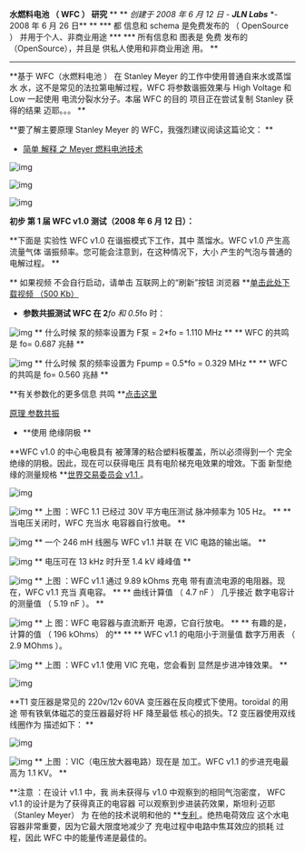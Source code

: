 **水燃料电池 （ WFC ） 研究** ** ** *创建于 2008 年 6 月 12 日 -*  ***JLN Labs***  \*- 2008 年 6 月 26 日**  ** \*** 都 信息和 schema 是免费发布的 （ OpenSource ） 并用于个人、非商业用途 \*** \*** 所有信息和 图表是 免费 发布的  （OpenSource），并且是  供私人使用和非商业用途 用。 **

---

**基于 WFC（水燃料电池 ） 在 Stanley Meyer 的工作中使用普通自来水或蒸馏水 水，这不是常见的法拉第电解过程，WFC 将参数谐振效果与 High Voltage 和 Low 一起使用 电流分裂水分子。本届 WFC 的目的 项目正在尝试复制 Stanley 获得的结果 迈耶。。。 **

**要了解主要原理 Stanley Meyer 的 WFC，我强烈建议阅读这篇论文：  **

* [简单         解释  之         Meyer 燃料电池技术 ](http://jnaudin.free.fr/wfc/WFCexpl.pdf)

![img](http://jnaudin.free.fr/wfc/watersplit.gif)

![img](http://jnaudin.free.fr/wfc/wfcjlnlabs.jpg)

![img](http://jnaudin.free.fr/wfc/WFCv1design.jpg)

**初步 第 1 届 WFC v1.0 测试（2008 年 6 月 12 日）：**

**下面是 实验性 WFC v1.0 在谐振模式下工作，其中 蒸馏水。WFC v1.0 产生高流量气体 谐振频率。您可能会注意到，在这种情况下，大小 产生的气泡与普通的 电解过程。 **

**                                             如果视频                不会自行启动，请单击                互联网上的“刷新”按钮                浏览器                  **[单击此处下载视频                 （500 Kb） ](http://jnaudin.free.fr/wfc/wfc.wmv)

* **参数共振测试        WFC 在 2***fo 和 0.5*fo 时：

![img](http://jnaudin.free.fr/wfc/wfc2f.jpg) ** 什么时候 泵的频率设置为  F泵 = 2\*fo = 1.110 MHz ** ** WFC 的共鸣是  fo= 0.687 兆赫 **

![img](http://jnaudin.free.fr/wfc/wfchalf.jpg) ** 什么时候 泵的频率设置为  Fpump = 0.5\*fo = 0.329 MHz ** ** WFC 的共鸣是  fo= 0.560 兆赫 **

**有关参数化的更多信息 共鸣  **[点击这里 ](http://jnaudin.free.fr/html/paraintr.htm)

[原理 参数共振 ](http://www.math.ubc.ca/~feldman/demos/vlPendulum.html)

* **使用        绝缘阴极 **

**WFC v1.0 的中心电极具有 被薄薄的粘合塑料板覆盖，所以必须得到一个 完全绝缘的阴极。因此，现在可以获得电压 具有电阶梯充电效果的增效。下面 新型绝缘的测量规格  **[世界交易委员会 v1.1 ](http://jnaudin.free.fr/wfc/wfcv11.jpg)。

![img](http://jnaudin.free.fr/wfc/wfc11specs.jpg)

![img](http://jnaudin.free.fr/wfc/wfc11pulse.jpg) ** 上图 ：WFC 1.1 已经过 30V 平方电压测试 脉冲频率为 105 Hz。 ** ** 当电压关闭时，WFC 充当水 电容器自行放电。 **

![img](http://jnaudin.free.fr/wfc/wfc11sig.jpg) ** 一个 246 mH 线圈与 WFC v1.1 并联 在 VIC 电路的输出端。 **

![img](http://jnaudin.free.fr/wfc/wfc11insul.jpg) ** 电压可在 13 kHz 时升至 1.4 kV 峰峰值 **

![img](http://jnaudin.free.fr/wfc/wfc11on.jpg) ** 上图 ：WFC v1.1 通过 9.89 kOhms 充电 带有直流电源的电阻器。现在，WFC v1.1 充当 真电容。 ** ** 曲线计算值 （ 4.7 nF ） 几乎接近 数字电容计的测量值 （ 5.19 nF ）。 **

![img](http://jnaudin.free.fr/wfc/wfc11off.jpg) ** 上 图：WFC 电容器与直流断开 电源，它自行放电。 ** ** 有趣的是，计算的值 （ 196 kOhms） 的**  ** ** WFC v1.1 的电阻小于测量值 数字万用表 （ 2.9 MOhms ）。

![img](http://jnaudin.free.fr/wfc/wfc11stepping.jpg) ** 上图 ：WFC v1.1 使用 VIC 充电，您会看到 显然是步进冲锋效果。 **

![img](http://jnaudin.free.fr/wfc/VIC10diag.gif)

**T1 变压器是常见的 220v/12v 60VA 变压器在反向模式下使用。toroïdal 的用途 带有铁氧体磁芯的变压器最好将 HF 降至最低 核心的损失。T2 变压器使用双线线圈作为 描述如下： **

![img](http://jnaudin.free.fr/wfc/bifcoils.jpg)

![img](http://jnaudin.free.fr/wfc/wfc11VIC.jpg) ** 上图 ：VIC（电压放大器电路）现在是 加工。WFC v1.1 的步进充电最高为 1.1 KV。 **

**注意 ：在设计 v1.1 中，我 尚未获得与 v1.0 中观察到的相同气泡密度， WFC v1.1 的设计是为了获得真正的电容器 可以观察到步进装药效果，斯坦利·迈耶 （Stanley Meyer） 为 在他的技术说明和他的  **[专利 ](http://v3.espacenet.com/pdfdoc?DB=EPODOC&IDX=US4936961)。绝热电荷效应 这个水电容器非常重要，因为它最大限度地减少了 充电过程中电路中焦耳效应的损耗 过程，因此 WFC 中的能量传递是最佳的。
